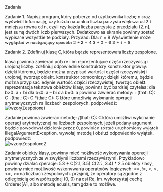 Zadania

Zadanie 1. Napisz program, który pobierze od użytkownika liczbę n oraz wyświetli informację, czy każda naturalna liczba parzysta większa od 2 i mniejsza równa od n, czyli czy każda liczba parzysta z przedziału (2, n], jest sumą dwóch liczb pierwszych.
Dodatkowo na ekranie powinny zostać wypisane wszystkie te podziały.
Przykład:
Dla: n = 8
Wyświetlenie może wyglądać w następujący sposób:
2 + 2 = 4
3 + 3 = 6
3 + 5 = 8

Zadanie 2. Zdefiniuj klasę C, która będzie reprezentowała liczby zespolone.

klasa powinna zawierać pola re i im reprezentujące część rzeczywistą i urojoną liczby.
zdefiniuj odpowiednie konstruktory
    konstruktor główny: dzięki któremu, będzie można przypisać wartości części rzeczywistej i urojonej, tworząc obiekt.
    konstruktor pomocniczy: dzięki któremu, będzie można przypisać jedynie wartość części rzeczywistej, tworząc obiekt.
reprezentacja tekstowa obiektów klasy, powinna być bardziej czytelna:
    dla b>0: a + bi
    dla b<0: a – bi
    dla b=0: a
powinna zawierać metody:
    +(that: C): C
    -(that: C): C
    *(that: C): C
które umożliwią wykonanie operacji arytmetycznych na liczbach zespolonych.
podpowiedź:  
![wzoryZespolone1](https://github.com/user-attachments/assets/61bf3d2c-b59f-409d-b649-201fb2e3d100)

Zadanie
powinna zawierać metodę:
    /(that: C): C
która umożliwi wykonanie operacji arytmetycznej na liczbach zespolonych.
jeżeli podany argument będzie powodował dzielenie przez 0, powinien zostać uruchomiony wyjątek IllegalArgumentException. wywołaj metodę i obsłuż odpowiednio wyjątek.
podpowiedź:  
![wzoryZespolone2](https://github.com/user-attachments/assets/f687a823-f078-4f62-8377-2170380578ec)

Zadanie
obiekty klasy, powinny mieć możliwość wykonywania operacji arytmetycznych ze w zwykłymi liczbami rzeczywistymi.
Przykładowo powinny działać operacje:
5.3 + C(2.1, 3.5)
C(2.2, 3.4) * 2.5
obiekty klasy, powinny mieć możliwość wykonywania operatorów logicznych: ==, !=, <, >, <=, >= na liczbach zespolonych.
przyjmij, że operatory są zgodne z odległością od współrzędnej (0, 0) na osi Re, Im.
wykorzystaj cechę Ordered[A], albo metodę equals, tam gdzie to możliwe.
